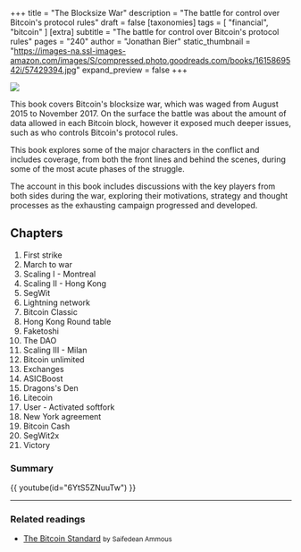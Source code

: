 +++
title = "The Blocksize War"
description = "The battle for control over Bitcoin's protocol rules"
draft = false
[taxonomies]
tags = [ "financial", "bitcoin" ]
[extra]
subtitle = "The battle for control over Bitcoin's protocol rules"
pages = "240"
author = "Jonathan Bier"
static_thumbnail = "https://images-na.ssl-images-amazon.com/images/S/compressed.photo.goodreads.com/books/1615869542i/57429394.jpg"
expand_preview = false
+++

<img border="0" src="https://images-na.ssl-images-amazon.com/images/S/compressed.photo.goodreads.com/books/1615869542i/57429394.jpg" >

<!-- more -->

This book covers Bitcoin's blocksize war, which was waged from August 2015 to November 2017. On the surface the battle was about the amount of data allowed in each Bitcoin block, however it exposed much deeper issues, such as who controls Bitcoin's protocol rules. 

This book explores some of the major characters in the conflict and includes coverage, from both the front lines and behind the scenes, during some of the most acute phases of the struggle.

The account in this book includes discussions with the key players from both sides during the war, exploring their motivations, strategy and thought processes as the exhausting campaign progressed and developed.

## Chapters

1. First strike
2. March to war
3. Scaling I - Montreal
4. Scaling II - Hong Kong
5. SegWit
6. Lightning network
7. Bitcoin Classic
8. Hong Kong Round table
9. Faketoshi
10. The DAO
11. Scaling III - Milan
12. Bitcoin unlimited
13. Exchanges
14. ASICBoost
15. Dragons's Den
16. Litecoin
17. User - Activated softfork
18. New York agreement
19. Bitcoin Cash
20. SegWit2x
21. Victory

### Summary

{{ youtube(id="6YtS5ZNuuTw") }}

---

### Related readings

- [The Bitcoin Standard](/readings/the-bitcoin-standard/) <small>by Saifedean Ammous</small>